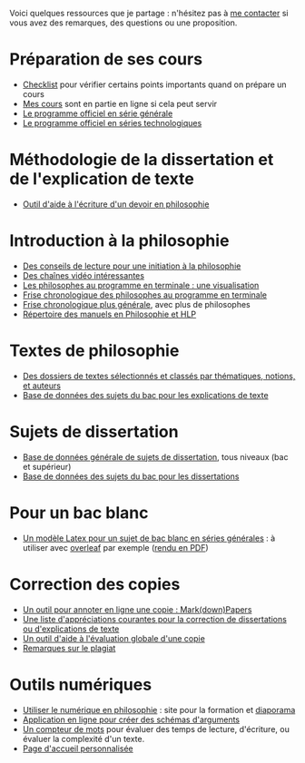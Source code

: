Voici quelques ressources que je partage : n'hésitez pas à [me contacter](http://eyssette.github.io/) si vous avez des remarques, des questions ou une proposition.

# Préparation de ses cours

- [Checklist](https://eyssette.github.io/ressources-generales-enseignement-philosophie/checklist) pour vérifier certains points importants quand on prépare un cours
- [Mes cours](https://eyssette.github.io/cours/) sont en partie en ligne si cela peut servir
- [Le programme officiel en série générale](https://eyssette.github.io/ressources-generales-enseignement-philosophie/programme-philosophie-serie-generale)
- [Le programme officiel en séries technologiques](https://eyssette.github.io/ressources-generales-enseignement-philosophie/programme-philosophie-series-technologiques)


# Méthodologie de la dissertation et de l'explication de texte

- [Outil d'aide à l'écriture d'un devoir en philosophie](https://eyssette.github.io/ressources-generales-enseignement-philosophie/outil-aide-ecriture-philosophie)

# Introduction à la philosophie

- [Des conseils de lecture pour une initiation à la philosophie](https://eyssette.github.io/ressources-generales-enseignement-philosophie/conseils-lectures-initiation-philosophie)
- [Des chaînes vidéo intéressantes](https://eyssette.github.io/ressources-generales-enseignement-philosophie/chaines-video-interessantes)
- [Les philosophes au programme en terminale : une visualisation](https://public.flourish.studio/visualisation/8516736/)
- [Frise chronologique des philosophes au programme en terminale](https://eyssette.github.io/frise-philo/terminale.html)
- [Frise chronologique plus générale](https://eyssette.github.io/frise-philo/), avec plus de philosophes
- [Répertoire des manuels en Philosophie et HLP](https://eyssette.github.io/ressources-generales-enseignement-philosophie/manuels)
<!-- - [Histoire de la philosophie : première approche](https://eyssette.github.io/timelines/philosophie-occidentale.html) : en cours de construction -->

# Textes de philosophie

- [Des dossiers de textes sélectionnés et classés par thématiques, notions, et auteurs](https://eyssette.github.io/dossiers/)
- [Base de données des sujets du bac pour les explications de texte ](https://eyssette.github.io/sujets-philosophie-bac/explications.html)

# Sujets de dissertation

- [Base de données générale de sujets de dissertation](https://eyssette.github.io/sujets-philosophie/), tous niveaux (bac et supérieur)
- [Base de données des sujets du bac pour les dissertations](https://eyssette.github.io/sujets-philosophie-bac/dissertations.html)

# Pour un bac blanc
- [Un modèle Latex pour un sujet de bac blanc en séries générales](https://github.com/eyssette/ressources-generales-enseignement-philosophie/blob/master/modele-bac-blanc.tex) : à utiliser avec [overleaf](https://www.overleaf.com/read/jsyvznxsxghn) par exemple ([rendu en PDF](https://latexonline.cc/compile?url=https%3A%2F%2Fraw.githubusercontent.com%2Feyssette%2Fressources-generales-enseignement-philosophie%2Fmaster%2Fmodele-bac-blanc.tex&trackId=1593107675825))
<!-- - [Un modèle Latex pour un sujet de bac blanc en séries technologiques](https://github.com/eyssette/ressources-generales-enseignement-philosophie/blob/master/modele-bac-blanc.tex) : à utiliser avec [overleaf](https://www.overleaf.com/read/jsyvznxsxghn) par exemple ([rendu en PDF](https://latexonline.cc/compile?url=https%3A%2F%2Fraw.githubusercontent.com%2Feyssette%2Fressources-generales-enseignement-philosophie%2Fmaster%2Fmodele-bac-blanc.tex&trackId=1593107675825)) -->

# Correction des copies
- [Un outil pour annoter en ligne une copie : Mark(down)Papers](https://eyssette.github.io/mark-down-papers/)
- [Une liste d'appréciations courantes pour la correction de dissertations ou d'explications de texte](https://eyssette.github.io/ressources-generales-enseignement-philosophie/liste-appreciations-courantes)
- [Un outil d'aide à l'évaluation globale d'une copie](https://eyssette.github.io/evaluation-rapide/)
- [Remarques sur le plagiat](https://eyssette.github.io/ressources-generales-enseignement-philosophie/remarques-sur-le-plagiat)

# Outils numériques

- [Utiliser le numérique en philosophie](https://eyssette.github.io/cours/form-num/c/) : site pour la formation et [diaporama](https://eyssette.github.io/marp-slides/slides/Formation_num%C3%A9rique.html)
- [Application en ligne pour créer des schémas d'arguments](https://eyssette.github.io/argument-map/)
- [Un compteur de mots](https://eyssette.github.io/combiendemots/) pour évaluer des temps de lecture, d'écriture, ou évaluer la complexité d'un texte.
- [Page d'accueil personnalisée](https://eyssette.github.io/start-page/)

